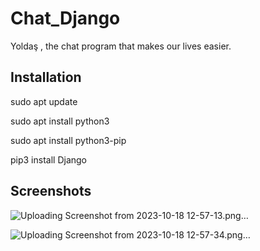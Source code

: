 # Chat_Django

Yoldaş , the chat program that makes our lives easier.

## Installation

sudo apt update

sudo apt install python3

sudo apt install python3-pip

pip3 install Django
    
## Screenshots
![Uploading Screenshot from 2023-10-18 12-57-13.png…]()

![Uploading Screenshot from 2023-10-18 12-57-34.png…]()

